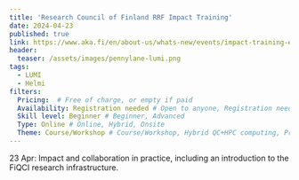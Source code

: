 ```yaml
---
title: 'Research Council of Finland RRF Impact Training'
date: 2024-04-23
published: true
link: https://www.aka.fi/en/about-us/whats-new/events/impact-training-event-for-rrf-research/
header:
  teaser: /assets/images/pennylane-lumi.png
tags:
  - LUMI
  - Helmi
filters:
  Pricing:  # Free of charge, or empty if paid
  Availability: Registration needed # Open to anyone, Registration needed
  Skill level: Beginner # Beginner, Advanced
  Type: Online # Online, Hybrid, Onsite
  Theme: Course/Workshop # Course/Workshop, Hybrid QC+HPC computing, Programming, Webinar/Lecture
---
```

23 Apr: Impact and collaboration in practice, including an introduction to the FiQCI research infrastructure.

